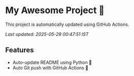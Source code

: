 # My Awesome Project 🚀

This project is automatically updated using GitHub Actions.

_Last updated: 2025-05-29 00:47:51 IST_

## Features
- Auto-update README using Python 🐍
- Auto Git push with GitHub Actions 🤖
